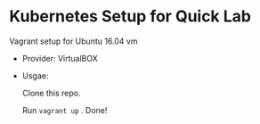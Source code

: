 # Kubernetes Setup for Quick Lab

Vagrant setup for Ubuntu 16.04 vm


- Provider: VirtualBOX

- Usgae:  

  Clone this repo. 

  Run `vagrant up` . Done!
